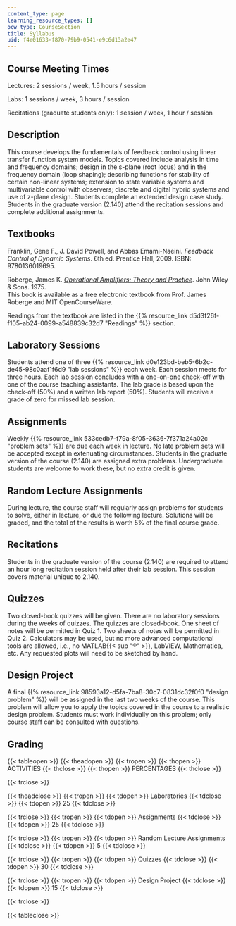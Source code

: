 ```yaml
---
content_type: page
learning_resource_types: []
ocw_type: CourseSection
title: Syllabus
uid: f4e01633-f870-79b9-0541-e9c6d13a2e47
---
```


Course Meeting Times
--------------------

Lectures: 2 sessions / week, 1.5 hours / session

Labs: 1 sessions / week, 3 hours / session

Recitations (graduate students only): 1 session / week, 1 hour / session

Description
-----------

This course develops the fundamentals of feedback control using linear transfer function system models. Topics covered include analysis in time and frequency domains; design in the s-plane (root locus) and in the frequency domain (loop shaping); describing functions for stability of certain non-linear systems; extension to state variable systems and multivariable control with observers; discrete and digital hybrid systems and use of z-plane design. Students complete an extended design case study. Students in the graduate version (2.140) attend the recitation sessions and complete additional assignments.

Textbooks
---------

Franklin, Gene F., J. David Powell, and Abbas Emami-Naeini. _Feedback Control of Dynamic Systems_. 6th ed. Prentice Hall, 2009. ISBN: 9780136019695.

Roberge, James K. [_Operational Amplifiers: Theory and Practice_](/courses/res-6-010-electronic-feedback-systems-spring-2013/pages/textbook). John Wiley & Sons. 1975.  
This book is available as a free electronic textbook from Prof. James Roberge and MIT OpenCourseWare.

Readings from the textbook are listed in the {{% resource_link d5d3f26f-f105-ab24-0099-a548839c32d7 "Readings" %}} section.

Laboratory Sessions
-------------------

Students attend one of three {{% resource_link d0e123bd-beb5-6b2c-de45-98c0aaf1f6d9 "lab sessions" %}} each week. Each session meets for three hours. Each lab session concludes with a one-on-one check-off with one of the course teaching assistants. The lab grade is based upon the check-off (50%) and a written lab report (50%). Students will receive a grade of zero for missed lab session.

Assignments
-----------

Weekly {{% resource_link 533cedb7-f79a-8f05-3636-7f371a24a02c "problem sets" %}} are due each week in lecture. No late problem sets will be accepted except in extenuating circumstances. Students in the graduate version of the course (2.140) are assigned extra problems. Undergraduate students are welcome to work these, but no extra credit is given.

Random Lecture Assignments
--------------------------

During lecture, the course staff will regularly assign problems for students to solve, either in lecture, or due the following lecture. Solutions will be graded, and the total of the results is worth 5% of the final course grade.

Recitations
-----------

Students in the graduate version of the course (2.140) are required to attend an hour long recitation session held after their lab session. This session covers material unique to 2.140.

Quizzes
-------

Two closed-book quizzes will be given. There are no laboratory sessions during the weeks of quizzes. The quizzes are closed-book. One sheet of notes will be permitted in Quiz 1. Two sheets of notes will be permitted in Quiz 2. Calculators may be used, but no more advanced computational tools are allowed, i.e., no MATLAB{{< sup "®" >}}, LabVIEW, Mathematica, etc. Any requested plots will need to be sketched by hand.

Design Project
--------------

A final {{% resource_link 98593a12-d5fa-7ba8-30c7-0831dc32f0f0 "design problem" %}} will be assigned in the last two weeks of the course. This problem will allow you to apply the topics covered in the course to a realistic design problem. Students must work individually on this problem; only course staff can be consulted with questions.

Grading
-------

{{< tableopen >}}
{{< theadopen >}}
{{< tropen >}}
{{< thopen >}}
ACTIVITIES
{{< thclose >}}
{{< thopen >}}
PERCENTAGES
{{< thclose >}}

{{< trclose >}}

{{< theadclose >}}
{{< tropen >}}
{{< tdopen >}}
Laboratories
{{< tdclose >}}
{{< tdopen >}}
25
{{< tdclose >}}

{{< trclose >}}
{{< tropen >}}
{{< tdopen >}}
Assignments
{{< tdclose >}}
{{< tdopen >}}
25
{{< tdclose >}}

{{< trclose >}}
{{< tropen >}}
{{< tdopen >}}
Random Lecture Assignments
{{< tdclose >}}
{{< tdopen >}}
5
{{< tdclose >}}

{{< trclose >}}
{{< tropen >}}
{{< tdopen >}}
Quizzes
{{< tdclose >}}
{{< tdopen >}}
30
{{< tdclose >}}

{{< trclose >}}
{{< tropen >}}
{{< tdopen >}}
Design Project
{{< tdclose >}}
{{< tdopen >}}
15
{{< tdclose >}}

{{< trclose >}}

{{< tableclose >}}